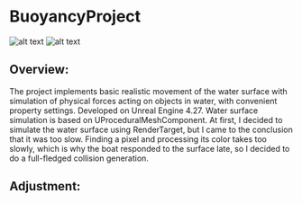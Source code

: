 # BuoyancyProject
![alt text](https://github.com/RodionKovalov/BuoyancyProject/blob/master/Photos/1.gif)
![alt text](https://github.com/RodionKovalov/BuoyancyProject/blob/master/Photos/2.gif)
## Overview:
The project implements basic realistic movement of the water surface with simulation of physical forces acting on objects in water, with convenient property settings. Developed on Unreal Engine 4.27. Water surface simulation is based on UProceduralMeshComponent.
At first, I decided to simulate the water surface using RenderTarget, but I came to the conclusion that it was too slow. Finding a pixel and processing its color takes too slowly, which is why the boat responded to the surface late, so I decided to do a full-fledged collision generation.
## Adjustment:
